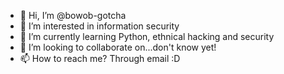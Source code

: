 - 👋 Hi, I’m @bowob-gotcha
- 👀 I’m interested in information security
- 🌱 I’m currently learning Python, ethnical hacking and security
- 💞️ I’m looking to collaborate on...don't know yet!
- 📫 How to reach me? Through email :D

<!---
bowob-gotcha/bowob-gotcha is a ✨ special ✨ repository because its `README.md` (this file) appears on your GitHub profile.
You can click the Preview link to take a look at your changes.
--->
